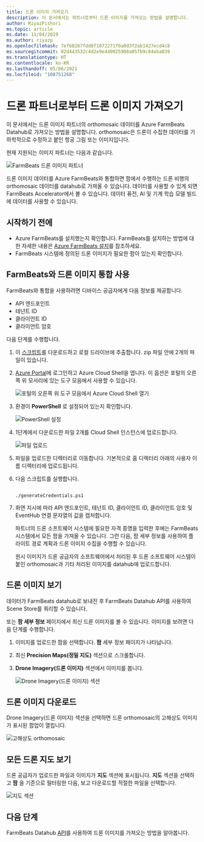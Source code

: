 ```yaml
---
title: 드론 이미지 가져오기
description: 이 문서에서는 파트너로부터 드론 이미지를 가져오는 방법을 설명합니다.
author: RiyazPishori
ms.topic: article
ms.date: 11/04/2019
ms.author: riyazp
ms.openlocfilehash: 7ef68267fdd6f1072271f0a0d3f2ab1427ecd4c8
ms.sourcegitcommit: 02d443532c4d2e9e449025908a05fb9c84eba039
ms.translationtype: HT
ms.contentlocale: ko-KR
ms.lasthandoff: 05/06/2021
ms.locfileid: "108751268"
---
```

# <a name="get-drone-imagery-from-drone-partners"></a>드론 파트너로부터 드론 이미지 가져오기

이 문서에서는 드론 이미지 파트너의 orthomosaic 데이터를 Azure FarmBeats Datahub로 가져오는 방법을 설명합니다. orthomosaic은 드론이 수집한 데이터를 기하학적으로 수정하고 붙인 항공 그림 또는 이미지입니다.

현재 지원되는 이미지 파트너는 다음과 같습니다.

  ![FarmBeats 드론 이미지 파트너](./media/get-drone-imagery-from-drone-partner/drone-partner-1.png)

드론 이미지 데이터를 Azure FarmBeats와 통합하면 팜에서 수행하는 드론 비행의 orthomosaic 데이터를 datahub로 가져올 수 있습니다. 데이터를 사용할 수 있게 되면 FarmBeats Accelerator에서 볼 수 있습니다. 데이터 퓨전, AI 및 기계 학습 모델 빌드에 데이터를 사용할 수 있습니다.

## <a name="before-you-begin"></a>시작하기 전에

  - Azure FarmBeats를 설치했는지 확인합니다. FarmBeats를 설치하는 방법에 대한 자세한 내용은 [Azure FarmBeats 설치](install-azure-farmbeats.md)를 참조하세요.
  - FarmBeats 시스템에 정의된 드론 이미지가 필요한 팜이 있는지 확인합니다.

## <a name="enable-drone-imagery-integration-with-farmbeats"></a>FarmBeats와 드론 이미지 통합 사용

FarmBeats와 통합을 사용하려면 디바이스 공급자에게 다음 정보를 제공합니다.
 - API 엔드포인트
 - 테넌트 ID
 - 클라이언트 ID
 - 클라이언트 암호

다음 단계를 수행합니다.

1. 이 [스크립트](https://aka.ms/farmbeatspartnerscript)를 다운로드하고 로컬 드라이브에 추출합니다. zip 파일 안에 2개의 파일이 있습니다.
2. [Azure Portal](https://portal.azure.com/)에 로그인하고 Azure Cloud Shell을 엽니다. 이 옵션은 포털의 오른쪽 위 모서리에 있는 도구 모음에서 사용할 수 있습니다.

    ![포털의 오른쪽 위 도구 모음에서 Azure Cloud Shell 열기](./media/get-drone-imagery-from-drone-partner/navigation-bar-1.png)

3. 환경이 **PowerShell** 로 설정되어 있는지 확인합니다.

    ![PowerShell 설정](./media/get-drone-imagery-from-drone-partner/power-shell-new-1.png)

4. 1단계에서 다운로드한 파일 2개를 Cloud Shell 인스턴스에 업로드합니다.

    ![파일 업로드](./media/get-drone-imagery-from-drone-partner/power-shell-two-1.png)

5. 파일을 업로드한 디렉터리로 이동합니다. 기본적으로 홈 디렉터리 아래의 사용자 이름 디렉터리에 업로드됩니다.
6. 다음 스크립트를 실행합니다.

    ```azurepowershell-interactive

    ./generateCredentials.ps1

    ```

7. 화면 지시에 따라 API 엔드포인트, 테넌트 ID, 클라이언트 ID, 클라이언트 암호 및 EventHub 연결 문자열의 값을 캡처합니다.

    파트너의 드론 소프트웨어 시스템에 필요한 자격 증명을 입력한 후에는 FarmBeats 시스템에서 모든 팜을 가져올 수 있습니다. 그런 다음, 팜 세부 정보를 사용하여 플라이트 경로 계획과 드론 이미지 수집을 수행할 수 있습니다.

    원시 이미지가 드론 공급자의 소프트웨어에서 처리된 후 드론 소프트웨어 시스템이 붙인 orthomosaic과 기타 처리된 이미지를 datahub에 업로드합니다.

## <a name="view-drone-imagery"></a>드론 이미지 보기

데이터가 FarmBeats datahub로 보내진 후 FarmBeats Datahub API를 사용하여 Scene Store를 쿼리할 수 있습니다.

또는 **팜 세부 정보** 페이지에서 최신 드론 이미지를 볼 수 있습니다. 이미지를 보려면 다음 단계를 수행합니다.

1. 이미지를 업로드한 팜을 선택합니다. **팜** 세부 정보 페이지가 나타납니다.
2. 최신 **Precision Maps(정밀 지도)** 섹션으로 스크롤합니다.
3. **Drone Imagery(드론 이미지)** 섹션에서 이미지를 봅니다.

    ![Drone Imagery(드론 이미지) 섹션](./media/get-drone-imagery-from-drone-partner/drone-imagery-1.png)

## <a name="download-drone-imagery"></a>드론 이미지 다운로드

Drone Imagery(드론 이미지) 섹션을 선택하면 드론 orthomosaic의 고해상도 이미지가 표시된 팝업이 열립니다.

![고해상도 orthomosaic](./media/get-drone-imagery-from-drone-partner/download-drone-imagery-1.png)

## <a name="view-all-drone-maps"></a>모든 드론 지도 보기

드론 공급자가 업로드한 파일과 이미지가 **지도** 섹션에 표시됩니다. **지도** 섹션을 선택하고 **팜** 을 기준으로 필터링한 다음, 보고 다운로드할 적절한 파일을 선택합니다.

  ![지도 섹션](./media/get-drone-imagery-from-drone-partner/view-drone-maps-1.png)

## <a name="next-steps"></a>다음 단계

FarmBeats Datahub [API](rest-api-in-azure-farmbeats.md)를 사용하여 드론 이미지를 가져오는 방법을 알아봅니다.
